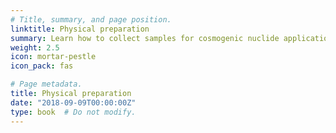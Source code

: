 ```yaml
---
# Title, summary, and page position.
linktitle: Physical preparation
summary: Learn how to collect samples for cosmogenic nuclide applications.
weight: 2.5
icon: mortar-pestle
icon_pack: fas

# Page metadata.
title: Physical preparation
date: "2018-09-09T00:00:00Z"
type: book  # Do not modify.
---
```

